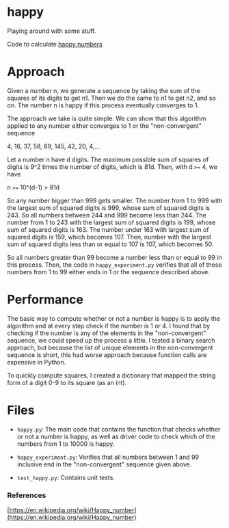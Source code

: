 happy
=====

Playing around with some stuff.

Code to calculate [happy numbers](https://en.wikipedia.org/wiki/Happy_number)

# Approach

Given a number n, we generate a sequence by taking the sum of the squares of its
digits to get n1. Then we do the same to n1 to get n2, and so on. The number n
is happy if this process eventually converges to 1. 

The approach we take is quite simple. We can show that this algorithm applied to
any number either converges to 1 or the "non-convergent" sequence 

4, 16, 37, 58, 89, 145, 42, 20, 4,...

Let a number n have d digits. The maximum possible sum of squares of digits is
9^2 times the number of digits, which is 81d. Then, with d `>=` 4, we have

n `>=` 10^(d-1) > 81d

So any number bigger than 999 gets smaller. The number from 1 to 999 with the
largest sum of squared digits is 999, whose sum of squared digits is 243. So all
numbers between 244 and 999 become less than 244. The number from 1 to 243 with
the largest sum of squared digits is 199, whose sum of squared digits is 163.
The number under 163 with largest sum of squared digits is 159, which becomes
107. Then, number with the largest sum of squared digits less than or equal to
107 is 107, which becomes 50. 

So all numbers greater than 99 become a number less than or equal to 99 in this
process. Then, the code in `happy_experiment.py` verifies that all of these
numbers from 1 to 99 either ends in 1 or the sequence described above. 

# Performance

The basic way to compute whether or not a number is happy is to apply the
algorithm and at every step check if the number is 1 or 4. I found that by
checking if the number is any of the elements in the "non-convergent" sequence,
we could speed up the process a little. I tested a binary search approach, but
because the list of unique elements in the non-convergent sequence is short,
this had worse approach because function calls are expensive in Python. 

To quickly compute squares, I created a dictionary that mapped the string form
of a digit 0-9 to its square (as an int). 


# Files

* `happy.py`: The main code that contains the function that checks whether or
  not a number is happy, as well as driver code to check which of the numbers
  from 1 to 10000 is happy. 

* `happy_experiment.py`: Verifies that all numbers between 1 and 99 inclusive
  end in the "non-convergent" sequence given above. 

* `test_happy.py`: Contains unit tests.


### References

[https://en.wikipedia.org/wiki/Happy_number](https://en.wikipedia.org/wiki/Happy_number)

